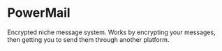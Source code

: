 # PowerMail
Encrypted niche message system. Works by encrypting your messages, then getting you to send them through another platform.
